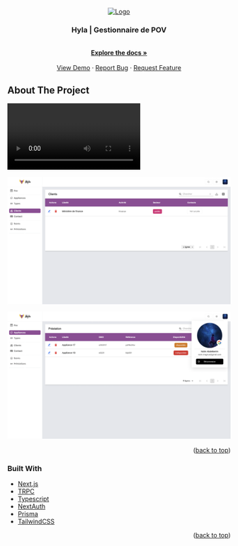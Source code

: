 <div id="top"></div>
<!--
*** Thanks for checking out the Best-README-Template. If you have a suggestion
*** that would make this better, please fork the repo and create a pull request
*** or simply open an issue with the tag "enhancement".
*** Don't forget to give the project a star!
*** Thanks again! Now go create something AMAZING! :D
-->



<!-- PROJECT SHIELDS -->
<!--
*** I'm using markdown "reference style" links for readability.
*** Reference links are enclosed in brackets [ ] instead of parentheses ( ).
*** See the bottom of this document for the declaration of the reference variables
*** for contributors-url, forks-url, etc. This is an optional, concise syntax you may use.
*** https://www.markdownguide.org/basic-syntax/#reference-style-links
<!-- PROJECT LOGO -->
<br />
<div align="center">
  <a href="https://github.com/NaimCode/hyla">
    <img src="images/logo.png" alt="Logo" width="80vw">
  </a>

<h3 align="center">Hyla | Gestionnaire de POV</h3>

  <p align="center">
    <br />
    <a href="https://github.com/NaimCode/DiplomaHub-DApp"><strong>Explore the docs »</strong></a>
    <br />
    <br />
    <a href="https://github.com/NaimCode/DiplomaHub-DApp">View Demo</a>
    ·
    <a href="https://github.com/NaimCode/DiplomaHub-DApp/issues">Report Bug</a>
    ·
    <a href="https://github.com/NaimCode/DiplomaHub-DApp/issues">Request Feature</a>
  </p>
</div>



<!-- TABLE OF CONTENTS -->


<!-- ABOUT THE PROJECT -->
## About The Project

![Hyla](images/auth.mp4 "Auth page")
        
![Hyla](images/dashboard1.png "Dashboard 1")
           
![Hyla](images/dashboard2.png "Dashboard 2")
            
 

<p align="right">(<a href="#top">back to top</a>)</p>



### Built With

* [Next.js](https://reactjs.org/)
* [TRPC](https://trpc.io/)
* [Typescript](https://www.typescriptlang.org/)
* [NextAuth](https://next-auth.js.org/)
* [Prisma](https://www.prisma.io/)
* [TailwindCSS](https://tailwindcss.com/)



<p align="right">(<a href="#top">back to top</a>)</p>



